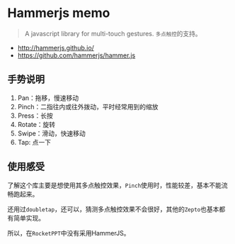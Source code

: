 # Hammerjs memo

> A javascript library for multi-touch gestures. `多点触控`的支持。

* <http://hammerjs.github.io/>
* <https://github.com/hammerjs/hammer.js>


## 手势说明

1. Pan：拖移，慢速移动
2. Pinch：二指往内或往外拨动，平时经常用到的缩放
3. Press：长按
4. Rotate：旋转
5. Swipe：滑动，快速移动
6. Tap: 点一下


## 使用感受

了解这个库主要是想使用其多点触控效果，`Pinch`使用时，性能较差，基本不能流畅跑起来。

还用过`doubletap`，还可以，猜测多点触控效果不会很好，其他的`Zepto`也基本都有简单实现。

所以，在`RocketPPT`中没有采用HammerJS。
